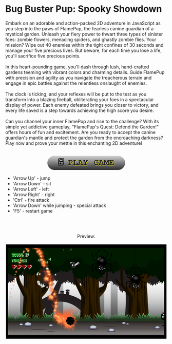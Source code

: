 # Bug Buster Pup: Spooky Showdown
Embark on an adorable and action-packed 2D adventure in JavaScript as you step into the paws of FlamePup, the fearless canine guardian of a mystical garden. Unleash your fiery power to thwart three types of sinister foes: zombie flowers, menacing spiders, and ghastly zombie flies. Your mission? Wipe out 40 enemies within the tight confines of 30 seconds and manage your five precious lives. But beware, for each time you lose a life, you'll sacrifice five precious points.
<br><br>
In this heart-pounding game, you'll dash through lush, hand-crafted gardens teeming with vibrant colors and charming details. Guide FlamePup with precision and agility as you navigate the treacherous terrain and engage in epic battles against the relentless onslaught of enemies.
<br><br>
The clock is ticking, and your reflexes will be put to the test as you transform into a blazing fireball, obliterating your foes in a spectacular display of power. Each enemy defeated brings you closer to victory, and every life saved is a step towards achieving the high score you desire.
<br><br>
Can you channel your inner FlamePup and rise to the challenge? With its simple yet addictive gameplay, "FlamePup's Quest: Defend the Garden!" offers hours of fun and excitement. Are you ready to accept the canine guardian's mantle and protect the garden from the encroaching darkness? Play now and prove your mettle in this enchanting 2D adventure!
<br><br>
<p align="center">
<a href="https://fiukpiotr.github.io/bug-buster-pup/"><img src="assets\images\button.png" /></a>
</p>
<ul>
  <li>'Arrow Up' - jump</li>
  <li>'Arrow Down' - sit</li>
  <li>'Arrow Left' - left</li>
  <li>'Arrow Right' - right</li>
  <li>'Ctrl' - fire attack</li>
  <li>'Arrow Down' while jumping - special attack</li>
  <li>'F5' - restart game</li>
</ul>
<br><br>
<p align="center">
  Preview:
  <br><br>
  <img src="/assets/images/sample.png" width="500">
</p>